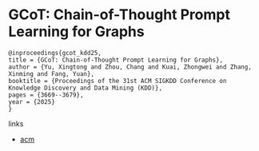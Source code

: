 # GCoT: Chain-of-Thought Prompt Learning for Graphs

```
@inproceedings{gcot_kdd25,
title = {GCoT: Chain-of-Thought Prompt Learning for Graphs},
author = {Yu, Xingtong and Zhou, Chang and Kuai, Zhongwei and Zhang, Xinming and Fang, Yuan},
booktitle = {Proceedings of the 31st ACM SIGKDD Conference on Knowledge Discovery and Data Mining (KDD)},
pages = {3669--3679},
year = {2025}
}
```

links
- [acm](https://dl.acm.org/doi/10.1145/3711896.3736974)
